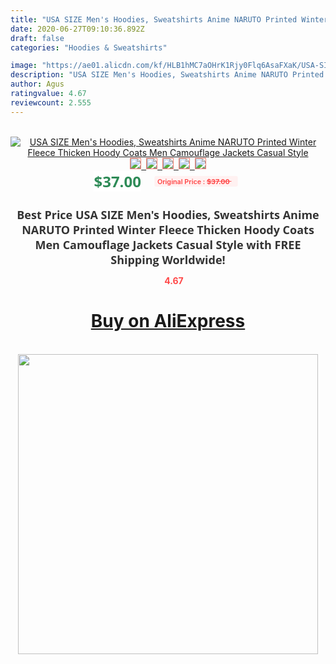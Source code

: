 ```yaml
---
title: "USA SIZE Men's Hoodies, Sweatshirts Anime NARUTO Printed Winter Fleece Thicken Hoody Coats Men Camouflage Jackets Casual Style"
date: 2020-06-27T09:10:36.892Z
draft: false
categories: "Hoodies & Sweatshirts"

image: "https://ae01.alicdn.com/kf/HLB1hMC7aOHrK1Rjy0Flq6AsaFXaK/USA-SIZE-Men-s-Hoodies-Sweatshirts-Anime-NARUTO-Printed-Winter-Fleece-Thicken-Hoody-Coats-Men-Camouflage.jpg"
description: "USA SIZE Men's Hoodies, Sweatshirts Anime NARUTO Printed Winter Fleece Thicken Hoody Coats Men Camouflage Jackets Casual Style"
author: Agus
ratingvalue: 4.67
reviewcount: 2.555
---
```

<br>
<div style="text-align: center;">
<a href="https://s.click.aliexpress.com/e/_AqhNjn" target="_blank" rel="nofollow noopener noreferrer"><img alt="USA SIZE Men's Hoodies, Sweatshirts Anime NARUTO Printed Winter Fleece Thicken Hoody Coats Men Camouflage Jackets Casual Style" class="magnifier-image" src="https://ae01.alicdn.com/kf/HLB1hMC7aOHrK1Rjy0Flq6AsaFXaK/USA-SIZE-Men-s-Hoodies-Sweatshirts-Anime-NARUTO-Printed-Winter-Fleece-Thicken-Hoody-Coats-Men-Camouflage.jpg_640x640.jpg">
<br>
<img style="border:1px solid salmon" src="https://ae01.alicdn.com/kf/HLB1hMC7aOHrK1Rjy0Flq6AsaFXaK/USA-SIZE-Men-s-Hoodies-Sweatshirts-Anime-NARUTO-Printed-Winter-Fleece-Thicken-Hoody-Coats-Men-Camouflage.jpg_120x120.jpg">&nbsp;&nbsp;<img style="border:1px solid salmon" src="https://ae01.alicdn.com/kf/HTB1kQE2d6gy_uJjSZSyq6zqvVXaw/USA-SIZE-Men-s-Hoodies-Sweatshirts-Anime-NARUTO-Printed-Winter-Fleece-Thicken-Hoody-Coats-Men-Camouflage.jpg_120x120.jpg">&nbsp;&nbsp;<img style="border:1px solid salmon" src="https://ae01.alicdn.com/kf/HTB1Uf9Ce0HO8KJjSZFHq6zWJFXan/USA-SIZE-Men-s-Hoodies-Sweatshirts-Anime-NARUTO-Printed-Winter-Fleece-Thicken-Hoody-Coats-Men-Camouflage.jpg_120x120.jpg">&nbsp;&nbsp;<img style="border:1px solid salmon" src="https://ae01.alicdn.com/kf/HTB1We.Mnv6H8KJjSspmq6z2WXXaU/USA-SIZE-Men-s-Hoodies-Sweatshirts-Anime-NARUTO-Printed-Winter-Fleece-Thicken-Hoody-Coats-Men-Camouflage.jpg_120x120.jpg">&nbsp;&nbsp;<img style="border:1px solid salmon" src="https://ae01.alicdn.com/kf/HTB1upgPnwDD8KJjy0Fdq6AjvXXaU/USA-SIZE-Men-s-Hoodies-Sweatshirts-Anime-NARUTO-Printed-Winter-Fleece-Thicken-Hoody-Coats-Men-Camouflage.jpg_120x120.jpg"></a></div><br0>
<div style="text-align: center;"><span style="background-color: white; border: 0px; box-sizing: border-box; color: seagreen; display: inline-block; font-family: &quot;open sans&quot; , &quot;arial&quot; , &quot;helvetica&quot; , sans-serif , &quot;heiti&quot;; font-size: 24px; font-stretch: inherit; font-weight: 700; line-height: inherit; margin: 0px 10px 0px 0px; padding: 0px; vertical-align: middle;">$37.00 </span>
<span style="background: rgb(255 , 241 , 241); border-radius: 3px; border: 0px; box-sizing: border-box; color: #ff4747; display: inline-block; font-family: inherit; font-size: 12px; font-stretch: inherit; font-style: inherit; font-variant: inherit; font-weight: 600; line-height: inherit; margin: 0px; padding: 2px 5px; transform: scale(0.9); vertical-align: middle;">Original Price : <b style="text-decoration: line-through;">$37.00 </b> &nbsp;&nbsp;</span></div>
<h1 style="color: #333333; display: inline-block; font-family: &quot;open sans&quot; , &quot;arial&quot; , &quot;helvetica&quot; , sans-serif , &quot;heiti&quot;; font-size: 18px; font-stretch: inherit; font-weight: 700; text-align: center;">Best Price USA SIZE Men's Hoodies, Sweatshirts Anime NARUTO Printed Winter Fleece Thicken Hoody Coats Men Camouflage Jackets Casual Style with FREE Shipping Worldwide!</h1>
<div style="color: #ff4747; text-align: center;">
<img src="https://4.bp.blogspot.com/-M0ZcTcb-5uY/XleCXlxnR4I/AAAAAAAAAEc/OrjgMkXV1oMQFaCRZj5HQwOCBcu3w1FegCPcBGAYYCw/s1600/star.png" style="height: 15px;">&nbsp;<b>4.67</b></div>
<div class="button_cont" align="center"><a class="buynow_a" href="https://s.click.aliexpress.com/e/_AqhNjn" target="_blank" rel="nofollow noopener noreferrer"><H1>Buy on AliExpress</H1></a></div><br>
<div class="separator" style="clear: both; text-align: center;">
<img src="https://lh3.googleusercontent.com/-pTy5HemUv9M/XlePHvY0dAI/AAAAAAAAAE4/0nX5iRUoIWY8eMW9Dpxeirr157OZliDIgCLcBGAsYHQ/s1600/badge.gif" width="480">
</div>
